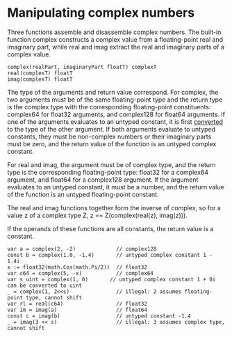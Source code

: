 # Manipulating complex numbers

Three functions assemble and disassemble complex numbers. The built-in function complex constructs a complex value from a floating-point real and imaginary part, while real and imag extract the real and imaginary parts of a complex value.

    complex(realPart, imaginaryPart floatT) complexT
    real(complexT) floatT
    imag(complexT) floatT
    

The type of the arguments and return value correspond. For complex, the two arguments must be of the same floating-point type and the return type is the complex type with the corresponding floating-point constituents: complex64 for float32 arguments, and complex128 for float64 arguments. If one of the arguments evaluates to an untyped constant, it is first [converted](/Expressions/conversions.html) to the type of the other argument. If both arguments evaluate to untyped constants, they must be non-complex numbers or their imaginary parts must be zero, and the return value of the function is an untyped complex constant.

For real and imag, the argument must be of complex type, and the return type is the corresponding floating-point type: float32 for a complex64 argument, and float64 for a complex128 argument. If the argument evaluates to an untyped constant, it must be a number, and the return value of the function is an untyped floating-point constant.

The real and imag functions together form the inverse of complex, so for a value z of a complex type Z, z == Z(complex(real(z), imag(z))).

If the operands of these functions are all constants, the return value is a constant.

    var a = complex(2, -2)             // complex128
    const b = complex(1.0, -1.4)       // untyped complex constant 1 - 1.4i
    x := float32(math.Cos(math.Pi/2))  // float32
    var c64 = complex(5, -x)           // complex64
    var s uint = complex(1, 0)       // untyped complex constant 1 + 0i can be converted to uint
    _ = complex(1, 2<<s)               // illegal: 2 assumes floating-point type, cannot shift
    var rl = real(c64)                 // float32
    var im = imag(a)                   // float64
    const c = imag(b)                  // untyped constant -1.4
    _ = imag(3 << s)                   // illegal: 3 assumes complex type, cannot shift